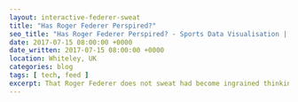 ```yaml
---
layout: interactive-federer-sweat
title: "Has Roger Federer Perspired?"
seo_title: "Has Roger Federer Perspired? - Sports Data Visualisation | Darren Shaw, UK Software Developer"
date: 2017-07-15 08:00:00 +0000
date_written: 2017-07-15 08:00:00 +0000
location: Whiteley, UK
categories: blog
tags: [ tech, feed ]
excerpt: That Roger Federer does not sweat had become ingrained thinking, the sort of idea we were looking to challenge. Was it real or just a lazy cliche? We had IBM’s Wimbledon match data for all the top players and using Weather Underground we pulled in temperature data for those matches. This let us see the number of matches played by player and temperature.
---
```

